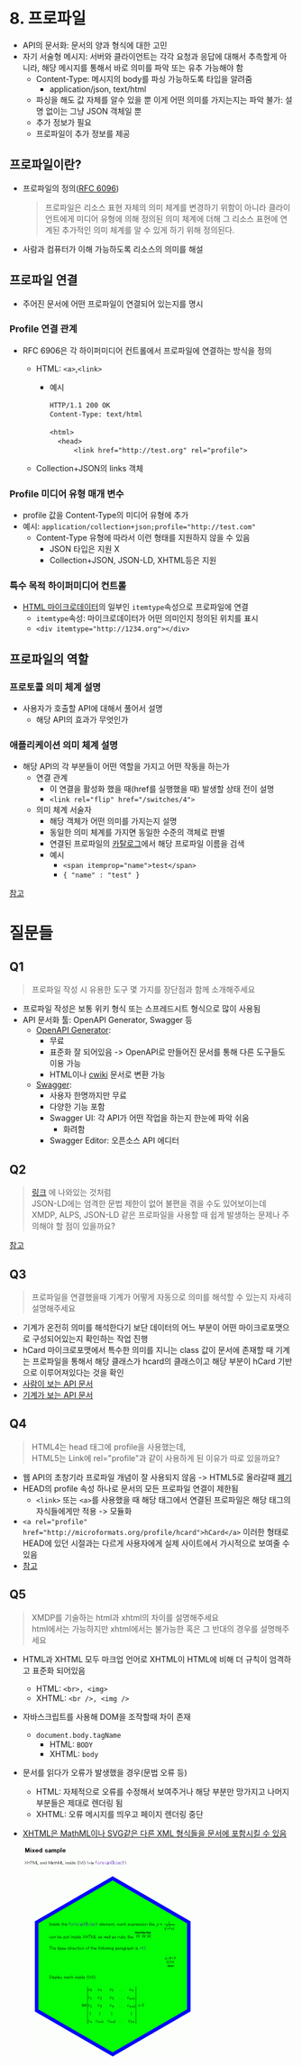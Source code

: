 # 8. 프로파일

- API의 문서화: 문서의 양과 형식에 대한 고민
- 자기 서술형 메시지: 서버와 클라이언트는 각각 요청과 응답에 대해서 추측할게 아니라, 해당 메시지를 통해서 바로 의미를 파악 또는 유추 가능해야 함
  - Content-Type: 메시지의 body를 파싱 가능하도록 타입을 알려줌
    - application/json, text/html
  - 파싱을 해도 값 자체를 알수 있을 뿐 이게 어떤 의미를 가지는지는 파악 불가: 설명 없이는 그냥 JSON 객체일 뿐
  - 추가 정보가 필요
  - 프로파일이 추가 정보를 제공

## 프로파일이란?

- 프로파일의 정의([RFC 6096](https://datatracker.ietf.org/doc/html/rfc6906))
  > 프로파일은 리소스 표현 자체의 의미 체계를 변경하기 위함이 아니라 클라이언트에게 미디어 유형에 의해 정의된 의미 체계에 더해 그 리소스 표현에 연계된 추가적인 의미 체계를 알 수 있게 하기 위해 정의된다.
- 사람과 컴퓨터가 이해 가능하도록 리소스의 의미를 해설

## 프로파일 연결

- 주어진 문서에 어떤 프로파일이 연결되어 있는지를 명시

### Profile 연결 관계

- RFC 6906은 각 하이퍼미디어 컨트롤에서 프로파일에 연결하는 방식을 정의

  - HTML: `<a>`,`<link>`

    - 예시

      ```
      HTTP/1.1 200 OK
      Content-Type: text/html

      <html>
      	<head>
      		<link href="http://test.org" rel="profile">
      ```

  - Collection+JSON의 links 객체

### Profile 미디어 유형 매개 변수

- profile 값을 Content-Type의 미디어 유형에 추가
- 예시: `application/collection+json;profile="http://test.com"`
  - Content-Type 유형에 따라서 이런 형태를 지원하지 않을 수 있음
    - JSON 타입은 지원 X
    - Collection+JSON, JSON-LD, XHTML등은 지원

### 특수 목적 하이퍼미디어 컨트롤

- [HTML 마이크로데이터](../07-1/README.md#3-마이크로포맷-마이크로데이터)의 일부인 `itemtype`속성으로 프로파일에 연결
  - `itemtype`속성: 마이크로데이터가 어떤 의미인지 정의된 위치를 표시
  - `<div itemtype="http://1234.org"></div>`

## 프로파일의 역할

### 프로토콜 의미 체계 설명

- 사용자가 호출할 API에 대해서 풀어서 설명
  - 해당 API의 효과가 무엇인가

### 애플리케이션 의미 체계 설명

- 해당 API의 각 부분들이 어떤 역할을 가지고 어떤 작동을 하는가
  - 연결 관계
    - 이 연결을 활성화 했을 때(href를 실행했을 때) 발생할 상태 전이 설명
    - `<link rel="flip" href="/switches/4">`
  - 의미 체계 서술자
    - 해당 객체가 어떤 의미를 가지는지 설명
    - 동일한 의미 체계를 가지면 동일한 수준의 객체로 판별
    - 연결된 프로파일의 [카탈로그](https://microformats.org/profile/hcard)에서 해당 프로파일 이름을 검색
    - 예시
      - `<span itemprop="name">test</span>`
      - `{ "name" : "test" }`

[참고](https://www.w3.org/TR/html401/struct/global.html#h-7.4.4.3)

# 질문들

## Q1

> 프로파일 작성 시 유용한 도구 몇 가지를 장단점과 함께 소개해주세요

- 프로파일 작성은 보통 위키 형식 또는 스프레드시트 형식으로 많이 사용됨
- API 문서화 툴: OpenAPI Generator, Swagger 등
  - [OpenAPI Generator](https://openapi-generator.tech/):
    - 무료
    - 표준화 잘 되어있음 -> OpenAPI로 만들어진 문서를 통해 다른 도구들도 이용 가능
    - HTML이나 [cwiki](https://infra.apache.org/cwiki.html) 문서로 변환 가능
  - [Swagger](https://swagger.io/):
    - 사용자 한명까지만 무료
    - 다양한 기능 포함
    - Swagger UI: 각 API가 어떤 작업을 하는지 한눈에 파악 쉬움
      - 화려함
    - Swagger Editor: 오픈소스 API 에디터

## Q2

> [링크](https://github.com/ahnlabcloudmatelabs/jsonld-helper-ts?tab=readme-ov-file#why-use-this-library) 에 나와있는 것처럼 <br>
> JSON-LD에는 엄격한 문법 제한이 없어 불편을 겪을 수도 있어보이는데 <br>
> XMDP, ALPS, JSON-LD 같은 프로파일을 사용할 때 쉽게 발생하는 문제나 주의해야 할 점이 있을까요?

[참고](https://egonw.github.io/cookbook-dev/content/recipes/interoperability/creating-minimal-metadata-profiles.html)

## Q3

> 프로파일을 연결했을때 기계가 어떻게 자동으로 의미를 해석할 수 있는지 자세히 설명해주세요

- 기계가 온전히 의미를 해석한다기 보단 데이터의 어느 부분이 어떤 마이크로포맷으로 구성되어있는지 확인하는 작업 진행
- hCard 마이크로포맷에서 특수한 의미를 지니는 class 값이 문서에 존재할 때 기계는 프로파일을 통해서 해당 클래스가 hcard의 클래스이고 해당 부분이 hCard 기반으로 이루어져있다는 것을 확인
- [사람이 보는 API 문서](https://microformats.org/wiki/hcard)
- [기계가 보는 API 문서](https://microformats.org/profile/hcard)

## Q4

> HTML4는 head 태그에 profile을 사용했는데, <br>
> HTML5는 Link에 rel="profile"과 같이 사용하게 된 이유가 따로 있을까요?

- 웹 API의 초창기라 프로파일 개념이 잘 사용되지 않음 -> HTML5로 올라갈때 [폐기](https://html.spec.whatwg.org/multipage/obsolete.html#attr-head-profile)
- HEAD의 profile 속성 하나로 문서의 모든 프로파일 연결이 제한됨
  - `<link>` 또는 `<a>`를 사용했을 때 해당 태그에서 연결된 프로파일은 해당 태그의 자식들에게만 적용 -> 모듈화
- `<a rel="profile" href="http://microformats.org/profile/hcard">hCard</a>` 이러한 형태로 HEAD에 있던 시절과는 다르게 사용자에게 실제 사이트에서 가시적으로 보여줄 수 있음
- [참고](https://microformats.org/wiki/rel-profile#advantages)

## Q5

> XMDP를 기술하는 html과 xhtml의 차이를 설명해주세요 <br>
> html에서는 가능하지만 xhtml에서는 불가능한 혹은 그 반대의 경우를 설명해주세요

- HTML과 XHTML 모두 마크업 언어로 XHTML이 HTML에 비해 더 규칙이 엄격하고 표준화 되어있음
  - HTML: `<br>, <img>`
  - XHTML: `<br />, <img />`
- 자바스크립트를 사용해 DOM을 조작할때 차이 존재
  - `document.body.tagName`
    - HTML: `BODY`
    - XHTML: `body`
- 문서를 읽다가 오류가 발생했을 경우(문법 오류 등)
  - HTML: 자체적으로 오류를 수정해서 보여주거나 해당 부분만 망가지고 나머지 부분들은 제대로 렌더링 됨
  - XHTML: 오류 메시지를 띄우고 페이지 렌더링 중단
- [XHTML은 MathML이나 SVG같은 다른 XML 형식들을 문서에 포함시킬 수 있음](https://www.w3.org/TR/XHTMLplusMathMLplusSVG/)

  <img src="./images/mixed-sample.png" width="300" />
